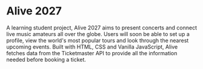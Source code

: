 # Alive 2027
A learning student project, Alive 2027 aims to present concerts and connect live music amateurs all over the globe. Users will soon be able to set up a profile, view the world's most popular tours and look through the nearest upcoming events.
Built with HTML, CSS and Vanilla JavaScript, Alive fetches data from the Ticketmaster API to provide all the information needed before booking a ticket.
